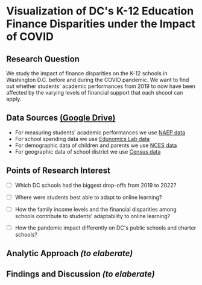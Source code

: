 # Visualization of DC's K-12 Education Finance Disparities under the Impact of COVID


## Research Question 
We study the impact of finance disparities on the K-12 schools in Washington D.C. before and during the COVID pandemic. We want to find out whether students' academic performances from 2019 to now have been affected by the varying levels of financial support that each shcool can apply.    


## Data Sources [(Google Drive)](https://drive.google.com/drive/folders/1Qk-ejtFRSZE5vp1_clnRzBpCVDkI11X6?usp=sharing)
- For measuring students' academic performances we use [NAEP data](https://www.nationsreportcard.gov/ndecore/landing)
- For school spending data we use [Edunomics Lab data](https://edunomicslab.org/nerds-download/)
- For demographic data of children and parents we use [NCES data](https://nces.ed.gov/programs/edge/TableViewer/acsProfile/2019)
- For geographic data of school district we use [Census data](https://www.census.gov/programs-surveys/sdrp/updates/school-district-boundaries.html)


##  Points of Research Interest
- [ ] Which DC schools had the biggest drop-offs from 2019 to 2022?
- [ ] Where were students best able to adapt to online learning?
- [ ] How the family income levels and the financial disparities among schools contribute to students' adaptability to online learning? 
- [ ] How the pandemic impact differently on DC's public schools and charter schools? 


## Analytic Approach *(to elaberate)*


## Findings and Discussion *(to elaberate)*
